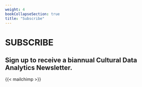 ```yaml
---
weight: 4
bookCollapseSection: true
title: "Subscribe"
---
```

SUBSCRIBE
==  
Sign up to receive a biannual Cultural Data Analytics Newsletter.
---

{{< mailchimp >}} 